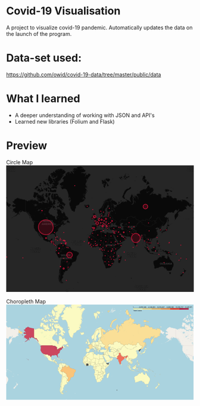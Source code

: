 # Covid-19 Visualisation
 A project to visualize covid-19 pandemic.
 Automatically updates the data on the launch of the program.

# Data-set used:
https://github.com/owid/covid-19-data/tree/master/public/data

# What I learned
 * A deeper understanding of working with JSON and API's
 * Learned new libraries (Folium and Flask)

# Preview
Circle Map
![Circle Map](https://github.com/SuchLuukie/Covid-19-Visualisation/blob/main/Showcase/Circle_map.PNG?raw=true)

Choropleth Map
![Choropleth Map](https://github.com/SuchLuukie/Covid-19-Visualisation/blob/main/Showcase/choropleth_map.PNG?raw=true)
